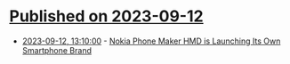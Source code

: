 # [Published on 2023-09-12](index.md)

* [2023-09-12, 13:10:00](https://mobile.slashdot.org/story/23/09/12/139219/nokia-phone-maker-hmd-is-launching-its-own-smartphone-brand?utm_source=rss1.0mainlinkanon&utm_medium=feed) - [Nokia Phone Maker HMD is Launching Its Own Smartphone Brand](https://mobile.slashdot.org/story/23/09/12/139219/nokia-phone-maker-hmd-is-launching-its-own-smartphone-brand?utm_source=rss1.0mainlinkanon&utm_medium=feed)

